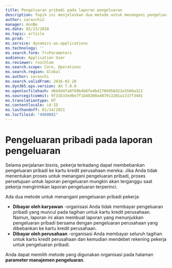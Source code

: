 ```yaml
---
title: Pengeluaran pribadi pada laporan pengeluaran
description: Topik ini menjelaskan dua metode untuk menangani pengeluaran pribadi pekerja di Microsoft Dynamics 365 Finance.
author: saraschi2
manager: AnnBe
ms.date: 02/23/2018
ms.topic: article
ms.prod: ''
ms.service: dynamics-ax-applications
ms.technology: ''
ms.search.form: TrvParameters
audience: Application User
ms.reviewer: roschlom
ms.search.scope: Core, Operations
ms.search.region: Global
ms.author: saraschi
ms.search.validFrom: 2016-02-28
ms.dyn365.ops.version: AX 7.0.0
ms.openlocfilehash: d6b9d4fa0f69b4b0fe4bd1786958d22e5580a321
ms.sourcegitcommit: 9f31b33ed6e7f1b49200a407913201a1337f3401
ms.translationtype: HT
ms.contentlocale: id-ID
ms.lasthandoff: 01/14/2021
ms.locfileid: "4960881"
---
```

# <a name="personal-expenses-on-an-expense-report"></a>Pengeluaran pribadi pada laporan pengeluaran

Selama perjalanan bisnis, pekerja terkadang dapat membebankan pengeluaran pribadi ke kartu kredit perusahaan mereka. Jika Anda tidak menentukan proses untuk menangani pengeluaran pribadi, proses persetujuan untuk laporan pengeluaran mungkin akan terganggu saat pekerja mengirimkan laporan pengeluaran terperinci. 

Ada dua metode untuk menangani pengeluaran pribadi pekerja:

- **Dibayar oleh karyawan** -organisasi Anda tidak membayar pengeluaran pribadi yang muncul pada tagihan untuk kartu kredit perusahaan. Namun, laporan ini akan membuat laporan yang menunjukkan pengeluaran pribadi bersama dengan pengeluaran perusahaan yang dibebankan ke kartu kredit perusahaan.
- **Dibayar oleh perusahaan** -organisasi Anda membayar seluruh tagihan untuk kartu kredit perusahaan dan kemudian mendebet rekening pekerja untuk pengeluaran pribadi.

Anda dapat memilih metode yang digunakan organisasi pada halaman **parameter manajemen pengeluaran**.
